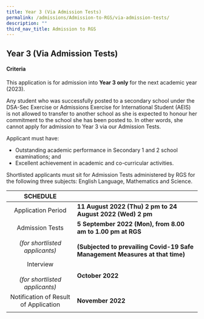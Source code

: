 ```yaml
---
title: Year 3 (Via Admission Tests)
permalink: /admissions/Admission-to-RGS/via-admission-tests/
description: ""
third_nav_title: Admission to RGS
---
```

## Year 3 (Via Admission Tests)

#### Criteria

This application is for admission into **Year 3 only** for the next academic year (2023). 

Any student who was successfully posted to a secondary school under the DSA-Sec Exercise or Admissions Exercise for International Student (AEIS) is not allowed to transfer to another school as she is expected to honour her commitment to the school she has been posted to. In other words, she cannot apply for admission to Year 3 via our Admission Tests.

Applicant must have: 
*   Outstanding academic performance in Secondary 1 and 2 school examinations; and  
*   Excellent achievement in academic and co-curricular activities. 

Shortlisted applicants must sit for Admission Tests administered by RGS for the following three subjects: English Language, Mathematics and Science.

| **SCHEDULE**  |   |
|:-:|---|
| Application Period  | **11 August 2022 (Thu) 2 pm to 24 August 2022 (Wed) 2 pm**  |
| Admission Tests<br><br>_(for shortlisted applicants)_  | **5 September 2022 (Mon), from 8.00 am to 1.00 pm at RGS**<br><br>**(Subjected to prevailing Covid-19 Safe Management Measures at that time)**  |
| Interview<br><br>_(for shortlisted applicants)_  | **October 2022**  |
| Notification of Result of Application  | **November 2022**  |
|   |   |